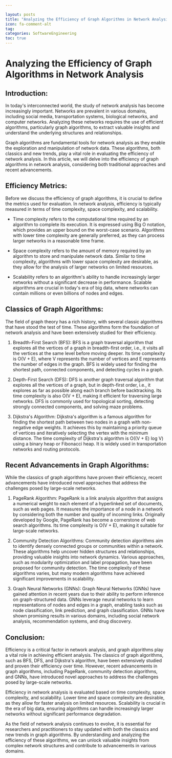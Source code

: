 ```yaml
---

layout: posts
title: "Analyzing the Efficiency of Graph Algorithms in Network Analysis"
icon: fa-comment-alt
tag:      
categories: SoftwareEngineering
toc: true
---
```




# Analyzing the Efficiency of Graph Algorithms in Network Analysis

## Introduction:
In today's interconnected world, the study of network analysis has become increasingly important. Networks are prevalent in various domains, including social media, transportation systems, biological networks, and computer networks. Analyzing these networks requires the use of efficient algorithms, particularly graph algorithms, to extract valuable insights and understand the underlying structures and relationships.

Graph algorithms are fundamental tools for network analysis as they enable the exploration and manipulation of network data. These algorithms, both classics and new trends, play a vital role in evaluating the efficiency of network analysis. In this article, we will delve into the efficiency of graph algorithms in network analysis, considering both traditional approaches and recent advancements.

## Efficiency Metrics:
Before we discuss the efficiency of graph algorithms, it is crucial to define the metrics used for evaluation. In network analysis, efficiency is typically measured in terms of time complexity, space complexity, and scalability.

- Time complexity refers to the computational time required by an algorithm to complete its execution. It is expressed using Big O notation, which provides an upper bound on the worst-case scenario. Algorithms with lower time complexity are generally preferred, as they can process larger networks in a reasonable time frame.

- Space complexity refers to the amount of memory required by an algorithm to store and manipulate network data. Similar to time complexity, algorithms with lower space complexity are desirable, as they allow for the analysis of larger networks on limited resources.

- Scalability refers to an algorithm's ability to handle increasingly larger networks without a significant decrease in performance. Scalable algorithms are crucial in today's era of big data, where networks can contain millions or even billions of nodes and edges.

## Classics of Graph Algorithms:
The field of graph theory has a rich history, with several classic algorithms that have stood the test of time. These algorithms form the foundation of network analysis and have been extensively studied for their efficiency.

1. Breadth-First Search (BFS):
BFS is a graph traversal algorithm that explores all the vertices of a graph in breadth-first order, i.e., it visits all the vertices at the same level before moving deeper. Its time complexity is O(V + E), where V represents the number of vertices and E represents the number of edges in the graph. BFS is widely used for finding the shortest path, connected components, and detecting cycles in a graph.

2. Depth-First Search (DFS):
DFS is another graph traversal algorithm that explores all the vertices of a graph, but in depth-first order, i.e., it explores as far as possible along each branch before backtracking. Its time complexity is also O(V + E), making it efficient for traversing large networks. DFS is commonly used for topological sorting, detecting strongly connected components, and solving maze problems.

3. Dijkstra's Algorithm:
Dijkstra's algorithm is a famous algorithm for finding the shortest path between two nodes in a graph with non-negative edge weights. It achieves this by maintaining a priority queue of vertices and iteratively selecting the vertex with the minimum distance. The time complexity of Dijkstra's algorithm is O((V + E) log V) using a binary heap or Fibonacci heap. It is widely used in transportation networks and routing protocols.

## Recent Advancements in Graph Algorithms:
While the classics of graph algorithms have proven their efficiency, recent advancements have introduced novel approaches that address the challenges posed by large-scale networks.

1. PageRank Algorithm:
PageRank is a link analysis algorithm that assigns a numerical weight to each element of a hyperlinked set of documents, such as web pages. It measures the importance of a node in a network by considering both the number and quality of incoming links. Originally developed by Google, PageRank has become a cornerstone of web search algorithms. Its time complexity is O(V + E), making it suitable for large-scale networks.

2. Community Detection Algorithms:
Community detection algorithms aim to identify densely connected groups or communities within a network. These algorithms help uncover hidden structures and relationships, providing valuable insights into network dynamics. Various approaches, such as modularity optimization and label propagation, have been proposed for community detection. The time complexity of these algorithms varies, but many modern algorithms have achieved significant improvements in scalability.

3. Graph Neural Networks (GNNs):
Graph Neural Networks (GNNs) have gained attention in recent years due to their ability to perform inference on graph-structured data. GNNs leverage neural networks to learn representations of nodes and edges in a graph, enabling tasks such as node classification, link prediction, and graph classification. GNNs have shown promising results in various domains, including social network analysis, recommendation systems, and drug discovery.

## Conclusion:
Efficiency is a critical factor in network analysis, and graph algorithms play a vital role in achieving efficient analysis. The classics of graph algorithms, such as BFS, DFS, and Dijkstra's algorithm, have been extensively studied and proven their efficiency over time. However, recent advancements in graph algorithms, including PageRank, community detection algorithms, and GNNs, have introduced novel approaches to address the challenges posed by large-scale networks.

Efficiency in network analysis is evaluated based on time complexity, space complexity, and scalability. Lower time and space complexity are desirable, as they allow for faster analysis on limited resources. Scalability is crucial in the era of big data, ensuring algorithms can handle increasingly larger networks without significant performance degradation.

As the field of network analysis continues to evolve, it is essential for researchers and practitioners to stay updated with both the classics and new trends in graph algorithms. By understanding and analyzing the efficiency of these algorithms, we can unlock valuable insights from complex network structures and contribute to advancements in various domains.